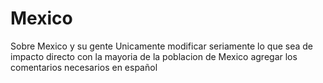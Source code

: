 # Mexico
Sobre Mexico y su gente
Unicamente modificar seriamente lo que sea de impacto directo con la mayoria de la poblacion de Mexico
agregar los comentarios necesarios en español
